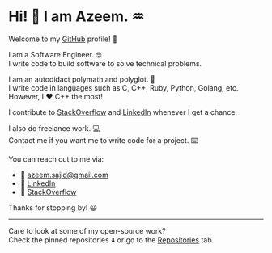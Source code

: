 # Hi! 👋 I am Azeem. ♒️

Welcome to my [GitHub](https://github.com/iamAzeem) profile! 🙂

I am a Software Engineer. 🤓  
I write code to build software to solve technical problems.

I am an autodidact polymath and polyglot. 📖  
I write code in languages such as C, C++, Ruby, Python, Golang, etc.  
However, I ❤️ C++ the most!

I contribute to
[StackOverflow](https://stackoverflow.com/users/7670262/azeem?tab=profile) and
[LinkedIn](https://www.linkedin.com/in/az33msajid/) whenever I get a chance.

I also do freelance work. 💻  
Contact me if you want me to write code for a project. ⌨️

You can reach out to me via:

- 📧 [azeem.sajid@gmail.com](mailto:azeem.sajid@gmail.com)
- 🔗 [LinkedIn](https://www.linkedin.com/in/az33msajid/)
- 🔁 [StackOverflow](https://stackoverflow.com/users/7670262/azeem)

Thanks for stopping by! 😃

---

Care to look at some of my open-source work?  
 Check the pinned repositories ⬇️ or go to the
[Repositories](https://github.com/iamAzeem?tab=repositories) tab.
